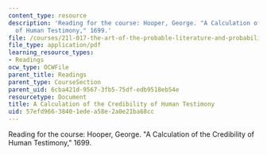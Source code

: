 ```yaml
---
content_type: resource
description: 'Reading for the course: Hooper, George. "A Calculation of the Credibility
  of Human Testimony," 1699.'
file: /courses/21l-017-the-art-of-the-probable-literature-and-probability-spring-2008/57efd96638401edea58e2a0e21ba68cc_hooper_1699.pdf
file_type: application/pdf
learning_resource_types:
- Readings
ocw_type: OCWFile
parent_title: Readings
parent_type: CourseSection
parent_uid: 6cba421d-9567-3fb5-75df-edb9518eb54e
resourcetype: Document
title: A Calculation of the Credibility of Human Testimony
uid: 57efd966-3840-1ede-a58e-2a0e21ba68cc
---
```

Reading for the course: Hooper, George. "A Calculation of the Credibility of Human Testimony," 1699.

